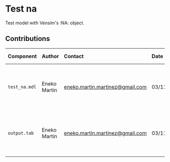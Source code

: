 Test na
=======

Test model with Vensim's :NA: object.

Contributions
-------------

| Component       | Author          | Contact                         | Date    | Software Version                                      |
|:--------------- |:--------------- |:------------------------------- |:-------- |:---------------------------------------------------- |
| `test_na.mdl`   | Eneko Martin    | eneko.martin.martinez@gmail.com | 03/11/22 | Vensim DSS for Windows 7.3.4 double precision (x32)  |
| `output.tab `   | Eneko Martin    | eneko.martin.martinez@gmail.com | 03/11/22 | Vensim DSS for Windows 7.3.4 double precision (x32)  |
